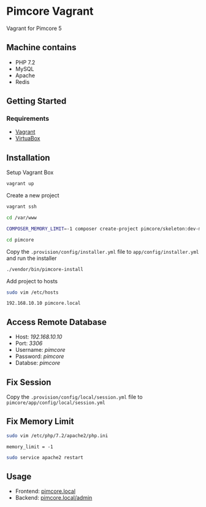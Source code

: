 # Pimcore Vagrant
Vagrant for Pimcore 5

## Machine contains
- PHP 7.2
- MySQL
- Apache
- Redis

## Getting Started
### Requirements
- [Vagrant](https://www.vagrantup.com)
- [VirtuaBox](https://www.virtualbox.org)

## Installation
Setup Vagrant Box
```bash
vagrant up
```

Create a new project
```bash
vagrant ssh

cd /var/www

COMPOSER_MEMORY_LIMIT=-1 composer create-project pimcore/skeleton:dev-master pimcore

cd pimcore
```

Copy the `.provision/config/installer.yml` file to `app/config/installer.yml` and run the installer
```bash
./vendor/bin/pimcore-install
```

Add project to hosts
```bash
sudo vim /etc/hosts
```
```
192.168.10.10 pimcore.local
```

## Access Remote Database
- Host: *192.168.10.10*
- Port: *3306*
- Username: *pimcore*
- Password: *pimcore*
- Databse: *pimcore*

## Fix Session
Copy the `.provision/config/local/session.yml` file to `pimcore/app/config/local/session.yml`

## Fix Memory Limit
```bash
sudo vim /etc/php/7.2/apache2/php.ini
```

```
memory_limit = -1
```

```bash
sudo service apache2 restart
```

## Usage
- Frontend: [pimcore.local](http://pimcore.local)
- Backend: [pimcore.local/admin](http://pimcore.local/admin)
